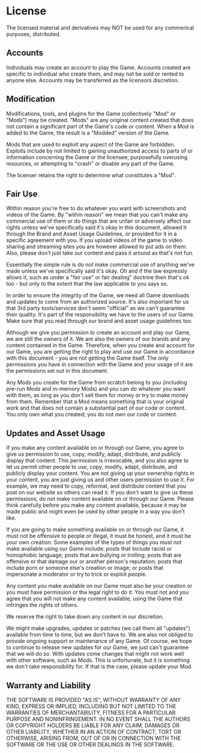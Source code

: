 # License

The licensed material and derivatives may NOT be used for any commerical purposes, distributed.

## Accounts

Individuals may create an account to play the Game. Accounts created are specific to individual who create them, and may not be sold or rented to anyone else. Accounts may be transferred as the licensors discretion.

## Modification

Modifications, tools, and plugins for the Game (collectively "Mod" or "Mods") may be created. "Mods" are any original content created that does not contain a significant part of the Game's code or content. When a Mod is added to the Game, the result is a "Modded" version of the Game.

Mods that are used to exploit any aspect of the Game are forbidden. Exploits include by not limited to gaining unauthorized access to parts of or information concerning the Game or the licensee, purposefully overusing resources, or attempting to "crash" or disable any part of the Game.

The licenser retains the right to determine what constitutes a "Mod".

## Fair Use

Within reason you're free to do whatever you want with screenshots and videos of the Game. By "within reason" we mean that you can't make any commercial use of them or do things that are unfair or adversely affect our rights unless we've specifically said it's okay in this document, allowed it through the Brand and Asset Usage Guidelines, or provided for it in a specific agreement with you. If you upload videos of the game to video sharing and streaming sites you are however allowed to put ads on them. Also, please don't just take our content and pass it around as that's not fun.

Essentially the simple rule is do not make commercial use of anything we've made unless we've specifically said it's okay. Oh and if the law expressly allows it, such as under a "fair use" or fair dealing" doctrine then that's ok too - but only to the extent that the law applicable to you says so.

In order to ensure the integrity of the Game, we need all Game downloads and updates to come from an authorized source. It's also important for us that 3rd party tools/services don't seem "official" as we can't guarantee their quality. It's part of the responsibility we have to the users of our Game. Make sure that you read through our brand and asset usage guidelines too.

Although we give you permission to create an account and play our Game, we are still the owners of it. We are also the owners of our brands and any content contained in the Game. Therefore, when you create and account for our Game, you are getting the right to play and use our Game in accordance with this document - you are not getting the Game itself. The only permissions you have in connection with the Game and your usage of it are the permissions set out in this document.

Any Mods you create for the Game from scratch belong to you (including pre-run Mods and in-memory Mods) and you can do whatever you want with them, as long as you don't sell them for money or try to make money from them. Remember that a Mod means something that is your original work and that does not contain a substantial part of our code or content. You only own what you created; you do not own our code or content.

## Updates and Asset Usage

If you make any content available on or through our Game, you agree to give us permission to use, copy, modify, adapt, distribute, and publicly display that content. This permission is irrevocable, and you also agree to let us permit other people to use, copy, modify, adapt, distribute, and publicly display your content. You are not giving up your ownership rights in your content, you are just giving us and other users permission to use it. For example, we may need to copy, reformat, and distribute content that you post on our website so others can read it. If you don't want to give us these permissions, do not make content available on or through our Game. Please think carefully before you make any content available, because it may be made public and might even be used by other people in a way you don't like.

If you are going to make something available on or through our Game, it must not be offensive to people or illegal, it must be honest, and it must be your own creation. Some examples of the types of things you must not make available using our Game include: posts that include racist or homophobic language; posts that are bullying or trolling; posts that are offensive or that damage our or another person's reputation; posts that include porn or someone else's creation or image; or posts that impersonate a moderator or try to trick or exploit people.

Any content you make available on our Game must also be your creation or you must have permission or the legal right to do it. You must not and you agree that you will not make any content available, using the Game that infringes the rights of others.

We reserve the right to take down any content in our discretion.

We might make upgrades, updates or patches (we call them all "updates") available from time to time, but we don't have to. We are also not obliged to provide ongoing support or maintenance of any Game. Of course, we hope to continue to release new updates for our Game, we just can't guarantee that we will do so. With updates come changes that might not work well with other software, such as Mods. This is unfortunate, but it is something we don't take responsibility for. If that is the case, please update your Mod.


## Warranty and Liability

THE SOFTWARE IS PROVIDED "AS IS", WITHOUT WARRANTY OF ANY KIND, EXPRESS OR IMPLIED, INCLUDING BUT NOT LIMITED TO THE WARRANTIES OF MERCHANTABILITY, FITNESS FOR A PARTICULAR PURPOSE AND NONINFRINGEMENT. IN NO EVENT SHALL THE AUTHORS OR COPYRIGHT HOLDERS BE LIABLE FOR ANY CLAIM, DAMAGES OR OTHER LIABILITY, WHETHER IN AN ACTION OF CONTRACT, TORT OR OTHERWISE, ARISING FROM, OUT OF OR IN CONNECTION WITH THE SOFTWARE OR THE USE OR OTHER DEALINGS IN THE SOFTWARE.